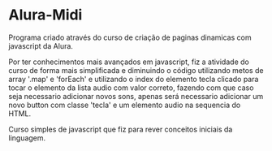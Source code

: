 ﻿# Alura-Midi

Programa criado através do curso de criação de paginas dinamicas com javascript da Alura. 

Por ter conhecimentos mais avançados em javascript, fiz a atividade do curso de forma mais simplificada e diminuindo o código utilizando metos de array '.map' e 'forEach' e utilizando o index do elemento tecla clicado para tocar o elemento da lista audio com valor correto, fazendo com que caso seja necessario adicionar novos sons, apenas será necessario adicionar um novo button com classe 'tecla' e um elemento audio na sequencia do HTML.

Curso simples de javascript que fiz para rever conceitos iniciais da linguagem.
